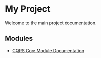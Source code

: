 # My Project

Welcome to the main project documentation.

## Modules

- [CQRS Core Module Documentation](./cqrs-core/README.md)

